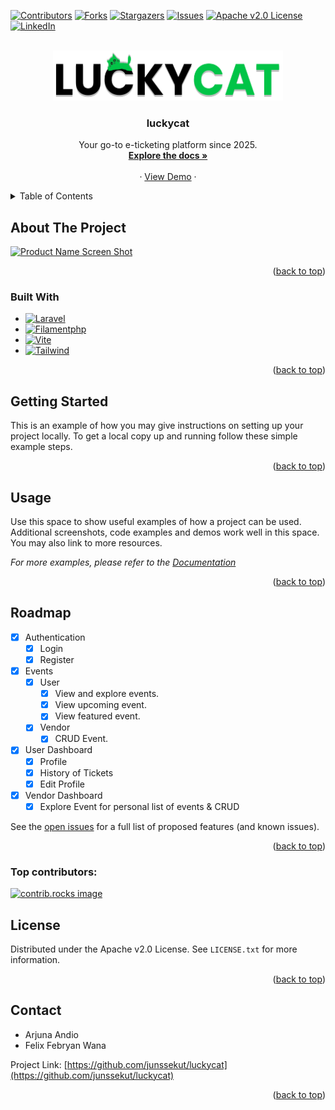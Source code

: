 <a id="readme-top"></a>

[![Contributors][contributors-shield]][contributors-url]
[![Forks][forks-shield]][forks-url]
[![Stargazers][stars-shield]][stars-url]
[![Issues][issues-shield]][issues-url]
[![Apache v2.0 License][license-shield]][license-url]
[![LinkedIn][linkedin-shield]][linkedin-url]

<br />
<div align="center">
  <a href="https://github.com/junssekut/luckycat">
    <img src="public/assets/images/luckycat-logo.png" alt="Logo" width="368" height="80">
  </a>

<h3 align="center">luckycat</h3>

  <p align="center">
    Your go-to e-ticketing platform since 2025.
    <br />
    <a href="https://github.com/junssekut/luckycat"><strong>Explore the docs »</strong></a>
    <br />
    <br />
    &middot;
    <a href="https://luckycat.cloud">View Demo</a>
    &middot;
  </p>
</div>

<details>
  <summary>Table of Contents</summary>
  <ol>
    <li>
      <a href="#about-the-project">About The Project</a>
      <ul>
        <li><a href="#built-with">Built With</a></li>
      </ul>
    </li>
    <li>
      <a href="#getting-started">Getting Started</a>
      <ul>
        <li><a href="#prerequisites">Prerequisites</a></li>
        <li><a href="#installation">Installation</a></li>
      </ul>
    </li>
    <li><a href="#usage">Usage</a></li>
    <li><a href="#roadmap">Roadmap</a></li>
    <li><a href="#contributing">Contributing</a></li>
    <li><a href="#license">License</a></li>
    <li><a href="#contact">Contact</a></li>
    <li><a href="#acknowledgments">Acknowledgments</a></li>
  </ol>
</details>

## About The Project

[![Product Name Screen Shot][product-screenshot]](https://luckycat.cloud)

<p align="right">(<a href="#readme-top">back to top</a>)</p>

### Built With

* [![Laravel][Laravel.com]][Laravel-url]
* [![Filamentphp][Filamentphp.com]][Filamentphp-url]
* [![Vite][vite.dev]][Vite-url]
* [![Tailwind][Tailwindcss.com]][Tailwind-url]

<p align="right">(<a href="#readme-top">back to top</a>)</p>

## Getting Started

This is an example of how you may give instructions on setting up your project locally.
To get a local copy up and running follow these simple example steps.

<p align="right">(<a href="#readme-top">back to top</a>)</p>

## Usage

Use this space to show useful examples of how a project can be used. Additional screenshots, code examples and demos work well in this space. You may also link to more resources.

_For more examples, please refer to the [Documentation](https://github.com/junssekut/luckycat/blob/main/DOCUMENTATION.md)_

<p align="right">(<a href="#readme-top">back to top</a>)</p>

## Roadmap

- [x] Authentication
  - [x] Login
  - [x] Register
- [x] Events
  - [x] User
    - [x] View and explore events.
    - [x] View upcoming event.
    - [x] View featured event.
  - [x] Vendor
    - [x] CRUD Event.
- [x] User Dashboard
  - [x] Profile
  - [x] History of Tickets
  - [x] Edit Profile
- [x] Vendor Dashboard
  - [x] Explore Event for personal list of events & CRUD

See the [open issues](https://github.com/junssekut/luckycat/issues) for a full list of proposed features (and known issues).

<p align="right">(<a href="#readme-top">back to top</a>)</p>

### Top contributors:

<a href="https://github.com/junssekut/luckycat/graphs/contributors">
  <img src="https://contrib.rocks/image?repo=junssekut/luckycat" alt="contrib.rocks image" />
</a>

## License

Distributed under the Apache v2.0 License. See `LICENSE.txt` for more information.

<p align="right">(<a href="#readme-top">back to top</a>)</p>

## Contact

- Arjuna Andio
- Felix Febryan Wana

Project Link: [https://github.com/junssekut/luckycat](https://github.com/junssekut/luckycat)

<p align="right">(<a href="#readme-top">back to top</a>)</p>

<!-- https://www.markdownguide.org/basic-syntax/#reference-style-links -->
[contributors-shield]: https://img.shields.io/github/contributors/junssekut/luckycat.svg?style=for-the-badge
[contributors-url]: https://github.com/junssekut/luckycat/graphs/contributors
[forks-shield]: https://img.shields.io/github/forks/junssekut/luckycat.svg?style=for-the-badge
[forks-url]: https://github.com/junssekut/luckycat/network/members
[stars-shield]: https://img.shields.io/github/stars/junssekut/luckycat.svg?style=for-the-badge
[stars-url]: https://github.com/junssekut/luckycat/stargazers
[issues-shield]: https://img.shields.io/github/issues/junssekut/luckycat.svg?style=for-the-badge
[issues-url]: https://github.com/junssekut/luckycat/issues
[license-shield]: https://img.shields.io/github/license/junssekut/luckycat.svg?style=for-the-badge
[license-url]: https://github.com/junssekut/luckycat/blob/master/LICENSE.txt
[linkedin-shield]: https://img.shields.io/badge/-LinkedIn-black.svg?style=for-the-badge&logo=linkedin&colorB=555
[linkedin-url]: https://linkedin.com/in/arjuna-andio-08b958297
[product-screenshot]: https://media0.giphy.com/media/v1.Y2lkPTc5MGI3NjExa2pxZ3JjbzRoMDQxMHFmZnA0czhnc3ltYzF3czM2N3lmazN1ZHdqcSZlcD12MV9pbnRlcm5hbF9naWZfYnlfaWQmY3Q9Zw/WpA2PSDQr8bu1Pba5r/giphy.gif
[Laravel.com]: https://img.shields.io/badge/Laravel-FF2D20?style=for-the-badge&logo=laravel&logoColor=white
[Laravel-url]: https://laravel.com
[Filamentphp.com]: https://img.shields.io/static/v1?style=for-the-badge&message=Filament&color=222222&logo=Filament&logoColor=FDAE4B&label=
[Filamentphp-url]: https://filamentphp.com
[Vite.dev]: https://img.shields.io/badge/Vite-646CFF?style=for-the-badge&logo=Vite&logoColor=white
[Vite-url]: https://vite.dev
[Tailwindcss.com]: https://img.shields.io/badge/Tailwind_CSS-grey?style=for-the-badge&logo=tailwind-css&logoColor=38B2AC
[Tailwind-url]: https://tailwindcss.com